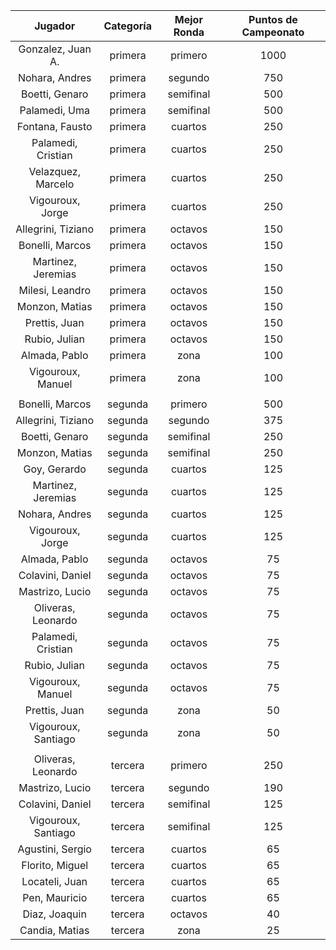 |       Jugador       |  Categoría  |  Mejor Ronda  |  Puntos de Campeonato  |
|:-------------------:|:-----------:|:-------------:|:----------------------:|
|  Gonzalez, Juan A.  |   primera   |    primero    |          1000          |
|   Nohara, Andres    |   primera   |    segundo    |          750           |
|   Boetti, Genaro    |   primera   |   semifinal   |          500           |
|    Palamedi, Uma    |   primera   |   semifinal   |          500           |
|   Fontana, Fausto   |   primera   |    cuartos    |          250           |
| Palamedi, Cristian  |   primera   |    cuartos    |          250           |
| Velazquez, Marcelo  |   primera   |    cuartos    |          250           |
|  Vigouroux, Jorge   |   primera   |    cuartos    |          250           |
| Allegrini, Tiziano  |   primera   |    octavos    |          150           |
|   Bonelli, Marcos   |   primera   |    octavos    |          150           |
| Martinez, Jeremias  |   primera   |    octavos    |          150           |
|   Milesi, Leandro   |   primera   |    octavos    |          150           |
|   Monzon, Matias    |   primera   |    octavos    |          150           |
|    Prettis, Juan    |   primera   |    octavos    |          150           |
|    Rubio, Julian    |   primera   |    octavos    |          150           |
|    Almada, Pablo    |   primera   |     zona      |          100           |
|  Vigouroux, Manuel  |   primera   |     zona      |          100           |
|                     |             |               |                        |
|   Bonelli, Marcos   |   segunda   |    primero    |          500           |
| Allegrini, Tiziano  |   segunda   |    segundo    |          375           |
|   Boetti, Genaro    |   segunda   |   semifinal   |          250           |
|   Monzon, Matias    |   segunda   |   semifinal   |          250           |
|    Goy, Gerardo     |   segunda   |    cuartos    |          125           |
| Martinez, Jeremias  |   segunda   |    cuartos    |          125           |
|   Nohara, Andres    |   segunda   |    cuartos    |          125           |
|  Vigouroux, Jorge   |   segunda   |    cuartos    |          125           |
|    Almada, Pablo    |   segunda   |    octavos    |           75           |
|  Colavini, Daniel   |   segunda   |    octavos    |           75           |
|   Mastrizo, Lucio   |   segunda   |    octavos    |           75           |
| Oliveras, Leonardo  |   segunda   |    octavos    |           75           |
| Palamedi, Cristian  |   segunda   |    octavos    |           75           |
|    Rubio, Julian    |   segunda   |    octavos    |           75           |
|  Vigouroux, Manuel  |   segunda   |    octavos    |           75           |
|    Prettis, Juan    |   segunda   |     zona      |           50           |
| Vigouroux, Santiago |   segunda   |     zona      |           50           |
|                     |             |               |                        |
| Oliveras, Leonardo  |   tercera   |    primero    |          250           |
|   Mastrizo, Lucio   |   tercera   |    segundo    |          190           |
|  Colavini, Daniel   |   tercera   |   semifinal   |          125           |
| Vigouroux, Santiago |   tercera   |   semifinal   |          125           |
|  Agustini, Sergio   |   tercera   |    cuartos    |           65           |
|   Florito, Miguel   |   tercera   |    cuartos    |           65           |
|   Locateli, Juan    |   tercera   |    cuartos    |           65           |
|    Pen, Mauricio    |   tercera   |    cuartos    |           65           |
|    Diaz, Joaquin    |   tercera   |    octavos    |           40           |
|   Candia, Matias    |   tercera   |     zona      |           25           |